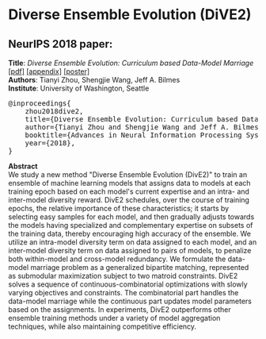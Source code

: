 # Diverse Ensemble Evolution (DiVE2)

## NeurIPS 2018 paper:

<b>Title</b>: <i>Diverse Ensemble Evolution: Curriculum based Data-Model Marriage</i> <a href="https://papers.nips.cc/paper/7831-diverse-ensemble-evolution-curriculum-data-model-marriage.pdf">[pdf]</a> <a href="https://papers.nips.cc/paper/7831-diverse-ensemble-evolution-curriculum-data-model-marriage-supplemental.zip">[appendix]</a> <a href="Diverse_Ensemble_Evolution_NeurIPS18.pdf.pdf">[poster]</a>\
<b>Authors</b>: Tianyi Zhou, Shengjie Wang, Jeff A. Bilmes\
<b>Institute</b>: University of Washington, Seattle

<pre>
@inproceedings{
    zhou2018dive2,
    title={Diverse Ensemble Evolution: Curriculum based Data-Model Marriage},
    author={Tianyi Zhou and Shengjie Wang and Jeff A. Bilmes},
    booktitle={Advances in Neural Information Processing Systems 32 (NeurIPS)},
    year={2018},
}</pre>

<b>Abstract</b>\
We study a new method "Diverse Ensemble Evolution (DivE2)" to train an ensemble of machine learning models that assigns data to models at each training epoch based on each model's current expertise and an intra- and inter-model diversity reward. DivE2 schedules, over the course of training epochs, the relative importance of these characteristics; it starts by selecting easy samples for each model, and then gradually adjusts towards the models having specialized and complementary expertise on subsets of the training data, thereby encouraging high accuracy of the ensemble. We utilize an intra-model diversity term on data assigned to each model, and an inter-model diversity term on data assigned to pairs of models, to penalize both within-model and cross-model redundancy. We formulate the data-model marriage problem as a generalized bipartite matching, represented as submodular maximization subject to two matroid constraints. DivE2 solves a sequence of continuous-combinatorial optimizations with slowly varying objectives and constraints. The combinatorial part handles the data-model marriage while the continuous part updates model parameters based on the assignments. In experiments, DivE2 outperforms other ensemble training methods under a variety of model aggregation techniques, while also maintaining competitive efficiency.
